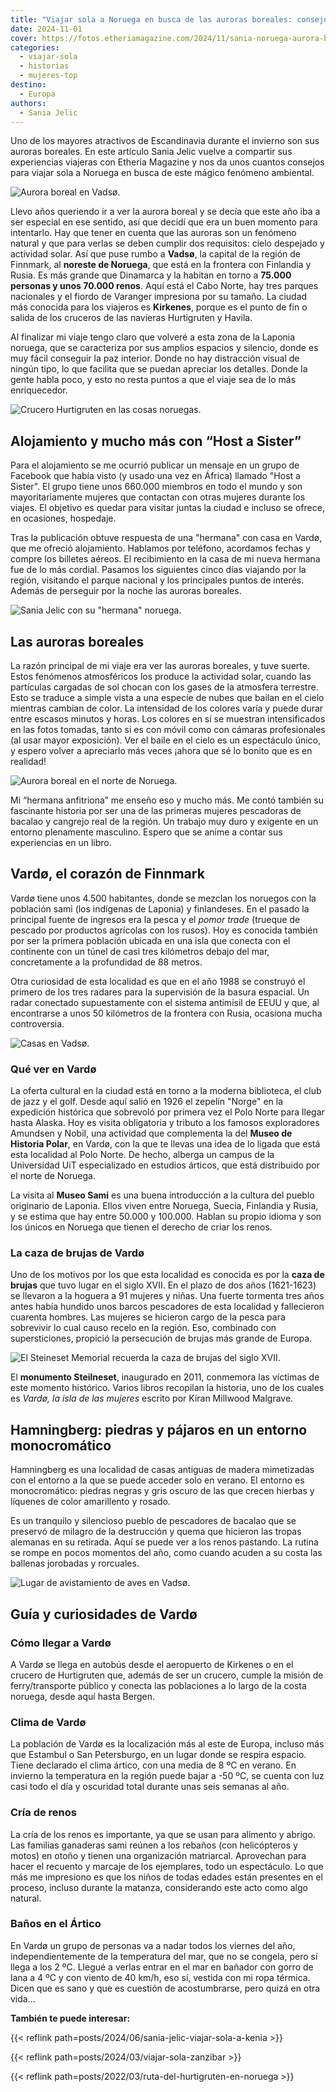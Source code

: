 ```yaml
---
title: "Viajar sola a Noruega en busca de las auroras boreales: consejos de Sania Jelic"
date: 2024-11-01
cover: https://fotos.etheriamagazine.com/2024/11/sania-noruega-aurora-boreal-vadso.jpg
categories: 
  - viajar-sola
  - historias
  - mujeres-top
destino: 
  - Europa
authors: 
  - Sania Jelic
---
```


Uno de los mayores atractivos de Escandinavia durante el invierno son sus auroras 
boreales. En este artículo Sania Jelic vuelve a compartir sus experiencias viajeras con 
Etheria Magazine y nos da unos cuantos consejos para viajar sola a Noruega en busca de 
este mágico fenómeno ambiental. 

![Aurora boreal en Vadsø.](https://fotos.etheriamagazine.com/2024/11/sania-noruega-aurora-boreal-vadso.jpg "Aurora boreal en Vardø. © Sania Jelic")

Llevo años queriendo ir a ver la aurora boreal y se decía que este año iba a ser 
especial en ese sentido, así que decidí que era un buen momento para intentarlo. Hay que 
tener en cuenta que las auroras son un fenómeno natural y que para verlas se deben 
cumplir dos requisitos: cielo despejado y actividad solar. Así que puse rumbo a 
**Vadsø**, la capital de la región de Finnmark, al **noreste de Noruega**, que está en 
la frontera con Finlandia y Rusia. Es más grande que Dinamarca y la habitan en torno a 
**75.000 personas y unos 70.000 renos**. Aquí está el Cabo Norte, hay tres parques 
nacionales y el fiordo de Varanger impresiona por su tamaño. La ciudad más conocida para 
los viajeros es **Kirkenes**, porque es el punto de fin o salida de los cruceros de las 
navieras Hurtigruten y Havila. 

Al finalizar mi viaje tengo claro que volveré a esta zona de la Laponia noruega, que se 
caracteriza por sus amplios espacios y silencio, donde es muy fácil conseguir la paz 
interior. Donde no hay distracción visual de ningún tipo, lo que facilita que se puedan 
apreciar los detalles. Donde la gente habla poco, y esto no resta puntos a que el viaje 
sea de lo más enriquecedor. 

![Crucero Hurtigruten en las cosas noruegas.](https://fotos.etheriamagazine.com/2024/10/sania-noruega-hurtigruten.jpg "Crucero Hurtigruten en las costas noruegas. © Sania Jelic")

## Alojamiento y mucho más con “Host a Sister”

Para el alojamiento se me ocurrió publicar un mensaje en un grupo de Facebook que había 
visto (y usado una vez en África) llamado "Host a Sister". El grupo tiene unos 660.000 
miembros en todo el mundo y son mayoritariamente mujeres que contactan con otras mujeres 
durante los viajes. El objetivo es quedar para visitar juntas la ciudad e incluso se 
ofrece, en ocasiones, hospedaje. 

Tras la publicación obtuve respuesta de una "hermana" con casa en Vardø, que me ofreció 
alojamiento. Hablamos por teléfono, acordamos fechas y compre los billetes aéreos. El 
recibimiento en la casa de mi nueva hermana fue de lo más cordial. Pasamos los 
siguientes cinco días viajando por la región, visitando el parque nacional y los 
principales puntos de interés. Además de perseguir por la noche las auroras boreales. 

![Sania Jelic con su "hermana" noruega.](https://fotos.etheriamagazine.com/2024/10/sania-noruega-hermana.jpg 'Sania Jelic con su "hermana" noruega. © Sania Jelic')

## Las auroras boreales

La razón principal de mi viaje era ver las auroras boreales, y tuve suerte. Estos 
fenómenos atmosféricos los produce la actividad solar, cuando las partículas cargadas de 
sol chocan con los gases de la atmosfera terrestre. Esto se traduce a simple vista a una 
especie de nubes que bailan en el cielo mientras cambian de color. La intensidad de los 
colores varía y puede durar entre escasos minutos y horas. Los colores en sí se muestran 
intensificados en las fotos tomadas, tanto si es con móvil como con cámaras 
profesionales (al usar mayor exposición). Ver el baile en el cielo es un espectáculo 
único, y espero volver a apreciarlo más veces ¡ahora que sé lo bonito que es en 
realidad! 

![Aurora boreal en el norte de Noruega.](https://fotos.etheriamagazine.com/2024/10/sania-noruega-aurora-boreal.jpg "Aurora boreal en el norte de Noruega. © Sania Jelic")

Mi “hermana anfitriona” me enseño eso y mucho más. Me contó también su fascinante 
historia por ser una de las primeras mujeres pescadoras de bacalao y cangrejo real de la 
región. Un trabajo muy duro y exigente en un entorno plenamente masculino. Espero que se 
anime a contar sus experiencias en un libro. 

## Vardø, el corazón de Finnmark

Vardø tiene unos 4.500 habitantes, donde se mezclan los noruegos con la población sami 
(los indígenas de Laponia) y finlandeses. En el pasado la principal fuente de ingresos 
era la pesca y el _pomor trade_ (trueque de pescado por productos agrícolas con los 
rusos). Hoy es conocida también por ser la primera población ubicada en una isla que 
conecta con el continente con un túnel de casi tres kilómetros debajo del mar, 
concretamente a la profundidad de 88 metros. 

Otra curiosidad de esta localidad es que en el año 1988 se construyó el primero de los 
tres radares para la supervisión de la basura espacial. Un radar conectado supuestamente 
con el sistema antimisil de EEUU y que, al encontrarse a unos 50 kilómetros de la 
frontera con Rusia, ocasiona mucha controversia. 

![Casas en Vadsø.](https://fotos.etheriamagazine.com/2024/10/sania-noruega-vadso-casas.jpg "Casas en Vardø. © Sania Jelic")

### Qué ver en Vardø

La oferta cultural en la ciudad está en torno a la moderna biblioteca, el club de jazz y 
el golf. Desde aquí salió en 1926 el zepelín "Norge" en la expedición histórica que 
sobrevoló por primera vez el Polo Norte para llegar hasta Alaska. Hoy es visita 
obligatoria y tributo a los famosos exploradores Amundsen y Nobil, una actividad que 
complementa la del **Museo de Historia Polar**, en Vardø, con la que te llevas una idea 
de lo ligada que está esta localidad al Polo Norte. De hecho, alberga un campus de la 
Universidad UiT especializado en estudios árticos, que está distribuido por el norte de 
Noruega. 

La visita al **Museo Sami** es una buena introducción a la cultura del pueblo originario 
de Laponia. Ellos viven entre Noruega, Suecia, Finlandia y Rusia, y se estima que hay 
entre 50.000 y 100.000. Hablan su propio idioma y son los únicos en Noruega que tienen 
el derecho de criar los renos. 

### La caza de brujas de Vardø

Uno de los motivos por los que esta localidad es conocida es por la **caza de brujas** 
que tuvo lugar en el siglo XVII. En el plazo de dos años (1621-1623) se llevaron a la 
hoguera a 91 mujeres y niñas. Una fuerte tormenta tres años antes había hundido unos 
barcos pescadores de esta localidad y fallecieron cuarenta hombres. Las mujeres se 
hicieron cargo de la pesca para sobrevivir lo cual causo recelo en la región. Eso, 
combinado con supersticiones, propició la persecución de brujas más grande de Europa. 

![El Steineset Memorial recuerda la caza de brujas del siglo XVII.](https://fotos.etheriamagazine.com/2024/10/sania-noruega-Steineset-Memorial.jpg "El Steineset Memorial recuerda la caza de brujas del siglo XVII. © Sania Jelic")

El **monumento Steilneset**, inaugurado en 2011, conmemora las víctimas de este momento 
histórico. Varios libros recopilan la historia, uno de los cuales es _Vardø, la isla de 
las mujeres_ escrito por Kiran Millwood Malgrave. 

## Hamningberg: piedras y pájaros en un entorno monocromático

Hamningberg es una localidad de casas antiguas de madera mimetizadas con el entorno a la 
que se puede acceder solo en verano. El entorno es monocromático: piedras negras y gris 
oscuro de las que crecen hierbas y líquenes de color amarillento y rosado. 

Es un tranquilo y silencioso pueblo de pescadores de bacalao que se preservó de milagro 
de la destrucción y quema que hicieron las tropas alemanas en su retirada. Aquí se puede 
ver a los renos pastando. La rutina se rompe en pocos momentos del año, como cuando 
acuden a su costa las ballenas jorobadas y rorcuales. 

![Lugar de avistamiento de aves en Vadsø.](https://fotos.etheriamagazine.com/2024/10/sania-noruega-avistamiento-aves.jpg "Lugar de avistamiento de aves en Vardø. © Sania Jelic")

## Guía y curiosidades de Vardø

### Cómo llegar a Vardø

A Vardø se llega en autobús desde el aeropuerto de Kirkenes o en el crucero de 
Hurtigruten que, además de ser un crucero, cumple la misión de ferry/transporte público 
y conecta las poblaciones a lo largo de la costa noruega, desde aquí hasta Bergen. 

### Clima de Vardø

La población de Vardø es la localización más al este de Europa, incluso más que Estambul 
o San Petersburgo, en un lugar donde se respira espacio. Tiene declarado el clima 
ártico, con una media de 8 ºC en verano. En invierno la temperatura en la región puede 
bajar a -50 ºC, se cuenta con luz casi todo el día y oscuridad total durante unas seis 
semanas al año. 

### Cría de renos

La cría de los renos es importante, ya que se usan para alimento y abrigo. Las familias 
ganaderas sami reúnen a los rebaños (con helicópteros y motos) en otoño y tienen una 
organización matriarcal. Aprovechan para hacer el recuento y marcaje de los ejemplares, 
todo un espectáculo. Lo que más me impresiono es que los niños de todas edades están 
presentes en el proceso, incluso durante la matanza, considerando este acto como algo 
natural. 

### Baños en el Ártico

En Vardø un grupo de personas va a nadar todos los viernes del año, independientemente 
de la temperatura del mar, que no se congela, pero sí llega a los 2 ºC. Llegué a verlas 
entrar en el mar en bañador con gorro de lana a 4 ºC y con viento de 40 km/h, eso sí, 
vestida con mi ropa térmica. Dicen que es sano y que es cuestión de acostumbrarse, pero 
quizá en otra vida... 

**También te puede interesar:** 

{{< reflink path=posts/2024/06/sania-jelic-viajar-sola-a-kenia >}} 

{{< reflink path=posts/2024/03/viajar-sola-zanzibar >}} 

{{< reflink path=posts/2022/03/ruta-del-hurtigruten-en-noruega >}}
